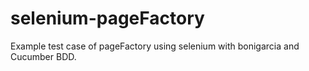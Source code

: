 # selenium-pageFactory

Example test case of pageFactory using selenium with bonigarcia and Cucumber BDD.
